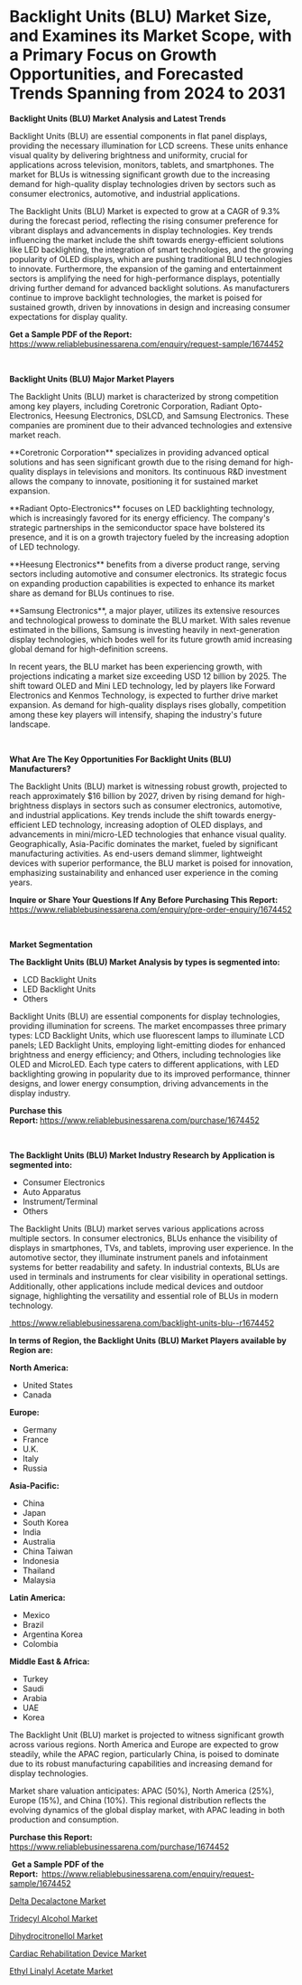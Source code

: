 <p><h1>Backlight Units (BLU) Market Size, and Examines its Market Scope, with a Primary Focus on Growth Opportunities, and Forecasted Trends Spanning from 2024 to 2031</h1></p><p><strong>Backlight Units (BLU) Market Analysis and Latest Trends</strong></p>
<p><p>Backlight Units (BLU) are essential components in flat panel displays, providing the necessary illumination for LCD screens. These units enhance visual quality by delivering brightness and uniformity, crucial for applications across television, monitors, tablets, and smartphones. The market for BLUs is witnessing significant growth due to the increasing demand for high-quality display technologies driven by sectors such as consumer electronics, automotive, and industrial applications.</p><p>The Backlight Units (BLU) Market is expected to grow at a CAGR of 9.3% during the forecast period, reflecting the rising consumer preference for vibrant displays and advancements in display technologies. Key trends influencing the market include the shift towards energy-efficient solutions like LED backlighting, the integration of smart technologies, and the growing popularity of OLED displays, which are pushing traditional BLU technologies to innovate. Furthermore, the expansion of the gaming and entertainment sectors is amplifying the need for high-performance displays, potentially driving further demand for advanced backlight solutions. As manufacturers continue to improve backlight technologies, the market is poised for sustained growth, driven by innovations in design and increasing consumer expectations for display quality.</p></p>
<p><strong>Get a Sample PDF of the Report:&nbsp;</strong> <a href="https://www.reliablebusinessarena.com/enquiry/request-sample/1674452?utm_campaign=2008&utm_medium=2&utm_source=Github&utm_content=ia&utm_term=24122024&utm_id=backlight-units-blu">https://www.reliablebusinessarena.com/enquiry/request-sample/1674452</a></p>
<p>&nbsp;</p>
<p><strong>Backlight Units (BLU) Major Market Players</strong></p>
<p><p>The Backlight Units (BLU) market is characterized by strong competition among key players, including Coretronic Corporation, Radiant Opto-Electronics, Heesung Electronics, DSLCD, and Samsung Electronics. These companies are prominent due to their advanced technologies and extensive market reach. </p><p>**Coretronic Corporation** specializes in providing advanced optical solutions and has seen significant growth due to the rising demand for high-quality displays in televisions and monitors. Its continuous R&D investment allows the company to innovate, positioning it for sustained market expansion. </p><p>**Radiant Opto-Electronics** focuses on LED backlighting technology, which is increasingly favored for its energy efficiency. The company's strategic partnerships in the semiconductor space have bolstered its presence, and it is on a growth trajectory fueled by the increasing adoption of LED technology.</p><p>**Heesung Electronics** benefits from a diverse product range, serving sectors including automotive and consumer electronics. Its strategic focus on expanding production capabilities is expected to enhance its market share as demand for BLUs continues to rise.</p><p>**Samsung Electronics**, a major player, utilizes its extensive resources and technological prowess to dominate the BLU market. With sales revenue estimated in the billions, Samsung is investing heavily in next-generation display technologies, which bodes well for its future growth amid increasing global demand for high-definition screens.</p><p>In recent years, the BLU market has been experiencing growth, with projections indicating a market size exceeding USD 12 billion by 2025. The shift toward OLED and Mini LED technology, led by players like Forward Electronics and Kenmos Technology, is expected to further drive market expansion. As demand for high-quality displays rises globally, competition among these key players will intensify, shaping the industry's future landscape.</p></p>
<p>&nbsp;</p>
<p><strong>What Are The Key Opportunities For Backlight Units (BLU) Manufacturers?</strong></p>
<p><p>The Backlight Units (BLU) market is witnessing robust growth, projected to reach approximately $16 billion by 2027, driven by rising demand for high-brightness displays in sectors such as consumer electronics, automotive, and industrial applications. Key trends include the shift towards energy-efficient LED technology, increasing adoption of OLED displays, and advancements in mini/micro-LED technologies that enhance visual quality. Geographically, Asia-Pacific dominates the market, fueled by significant manufacturing activities. As end-users demand slimmer, lightweight devices with superior performance, the BLU market is poised for innovation, emphasizing sustainability and enhanced user experience in the coming years.</p></p>
<p><strong>Inquire or Share Your Questions If Any Before Purchasing This Report:</strong> <a href="https://www.reliablebusinessarena.com/enquiry/pre-order-enquiry/1674452?utm_campaign=2008&utm_medium=2&utm_source=Github&utm_content=ia&utm_term=24122024&utm_id=backlight-units-blu">https://www.reliablebusinessarena.com/enquiry/pre-order-enquiry/1674452</a></p>
<p>&nbsp;</p>
<p><strong>Market Segmentation</strong></p>
<p><strong>The Backlight Units (BLU) Market Analysis by types is segmented into:</strong></p>
<p><ul><li>LCD Backlight Units</li><li>LED Backlight Units</li><li>Others</li></ul></p>
<p><p>Backlight Units (BLU) are essential components for display technologies, providing illumination for screens. The market encompasses three primary types: LCD Backlight Units, which use fluorescent lamps to illuminate LCD panels; LED Backlight Units, employing light-emitting diodes for enhanced brightness and energy efficiency; and Others, including technologies like OLED and MicroLED. Each type caters to different applications, with LED backlighting growing in popularity due to its improved performance, thinner designs, and lower energy consumption, driving advancements in the display industry.</p></p>
<p><strong>Purchase this Report:&nbsp;</strong><a href="https://www.reliablebusinessarena.com/purchase/1674452?utm_campaign=2008&utm_medium=2&utm_source=Github&utm_content=ia&utm_term=24122024&utm_id=backlight-units-blu">https://www.reliablebusinessarena.com/purchase/1674452</a></p>
<p>&nbsp;</p>
<p><strong>The Backlight Units (BLU) Market Industry Research by Application is segmented into:</strong></p>
<p><ul><li>Consumer Electronics</li><li>Auto Apparatus</li><li>Instrument/Terminal</li><li>Others</li></ul></p>
<p><p>The Backlight Units (BLU) market serves various applications across multiple sectors. In consumer electronics, BLUs enhance the visibility of displays in smartphones, TVs, and tablets, improving user experience. In the automotive sector, they illuminate instrument panels and infotainment systems for better readability and safety. In industrial contexts, BLUs are used in terminals and instruments for clear visibility in operational settings. Additionally, other applications include medical devices and outdoor signage, highlighting the versatility and essential role of BLUs in modern technology.</p></p>
<p><a href="https://www.reliablebusinessarena.com/backlight-units-blu--r1674452?utm_campaign=2008&utm_medium=2&utm_source=Github&utm_content=ia&utm_term=24122024&utm_id=backlight-units-blu">&nbsp;https://www.reliablebusinessarena.com/backlight-units-blu--r1674452</a></p>
<p><strong>In terms of Region, the Backlight Units (BLU) Market Players available by Region are:</strong></p>
<p>
    <p> <strong> North America: </strong>
        <ul>
            <li>United States</li>
            <li>Canada</li>
        </ul>
        </p> 
    <p> <strong> Europe: </strong>
        <ul>
            <li>Germany</li>
            <li>France</li>
            <li>U.K.</li>
            <li>Italy</li>
            <li>Russia</li>
        </ul>
        </p> 
    <p> <strong> Asia-Pacific: </strong>
        <ul>
            <li>China</li>
            <li>Japan</li>
            <li>South Korea</li>
            <li>India</li>
            <li>Australia</li>
            <li>China Taiwan</li>
            <li>Indonesia</li>
            <li>Thailand</li>
            <li>Malaysia</li>
        </ul>
        </p> 
    <p> <strong> Latin America: </strong>
        <ul>
            <li>Mexico</li>
            <li>Brazil</li>
            <li>Argentina Korea</li>
            <li>Colombia</li>
        </ul>
        </p> 
    <p> <strong> Middle East & Africa: </strong>
        <ul>
            <li>Turkey</li>
            <li>Saudi</li>
            <li>Arabia</li>
            <li>UAE</li>
            <li>Korea</li>
        </ul>
    </p>
    </p>
<p><p>The Backlight Unit (BLU) market is projected to witness significant growth across various regions. North America and Europe are expected to grow steadily, while the APAC region, particularly China, is poised to dominate due to its robust manufacturing capabilities and increasing demand for display technologies. </p><p>Market share valuation anticipates: APAC (50%), North America (25%), Europe (15%), and China (10%). This regional distribution reflects the evolving dynamics of the global display market, with APAC leading in both production and consumption.</p></p>
<p><strong>Purchase this Report: </strong><a href="https://www.reliablebusinessarena.com/purchase/1674452?utm_campaign=2008&utm_medium=2&utm_source=Github&utm_content=ia&utm_term=24122024&utm_id=backlight-units-blu">https://www.reliablebusinessarena.com/purchase/1674452</a></p>
<p>&nbsp;<strong>Get a Sample PDF of the Report:&nbsp;&nbsp;</strong><a href="https://www.reliablebusinessarena.com/enquiry/request-sample/1674452?utm_campaign=2008&utm_medium=2&utm_source=Github&utm_content=ia&utm_term=24122024&utm_id=backlight-units-blu">https://www.reliablebusinessarena.com/enquiry/request-sample/1674452</a></p>
<p><strong></strong></p>
<p><p><a href="https://www.linkedin.com/pulse/delta-decalactone-market-expected-see-strong-growth-from-2024-ofsmc?utm_campaign=2008&utm_medium=2&utm_source=Github&utm_content=ia&utm_term=24122024&utm_id=backlight-units-blu">Delta Decalactone Market</a></p><p><a href="https://www.linkedin.com/pulse/tridecyl-alcohol-sector-surge-95-growth-roadmap-2031-mkt-wired-frxsf?utm_campaign=2008&utm_medium=2&utm_source=Github&utm_content=ia&utm_term=24122024&utm_id=backlight-units-blu">Tridecyl Alcohol Market</a></p><p><a href="https://www.linkedin.com/pulse/detailed-dihydrocitronellol-market-trend-analysis-projected-njqcc?utm_campaign=2008&utm_medium=2&utm_source=Github&utm_content=ia&utm_term=24122024&utm_id=backlight-units-blu">Dihydrocitronellol Market</a></p><p><a href="https://github.com/wileonie19657/Market-Research-Report-List-1/blob/main/cardiac-rehabilitation-device-market.md?utm_campaign=2008&utm_medium=2&utm_source=Github&utm_content=ia&utm_term=24122024&utm_id=backlight-units-blu">Cardiac Rehabilitation Device Market</a></p><p><a href="https://www.linkedin.com/pulse/ethyl-linalyl-acetate-market-maturity-analysis-regional-xtglc?utm_campaign=2008&utm_medium=2&utm_source=Github&utm_content=ia&utm_term=24122024&utm_id=backlight-units-blu">Ethyl Linalyl Acetate Market</a></p></p>
